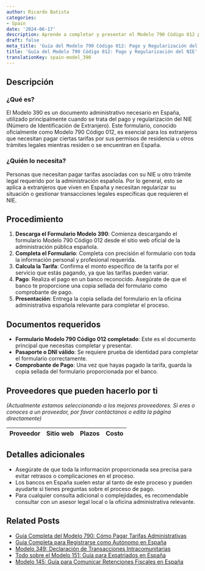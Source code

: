 ```yaml
---
author: Ricardo Batista
categories:
- Spain
date: '2024-06-17'
description: Aprende a completar y presentar el Modelo 790 Código 012 para pagar tarifas del NIE en España. Incluye paso a paso y documentos necesarios.
draft: false
meta_title: 'Guía del Modelo 790 Código 012: Pago y Regularización del NIE'
title: 'Guía del Modelo 790 Código 012: Pago y Regularización del NIE'
translationKey: spain-model_390
---
```



## Descripción
### ¿Qué es?
El Modelo 390 es un documento administrativo necesario en España, utilizado principalmente cuando se trata del pago y regularización del NIE (Número de Identificación de Extranjero). Este formulario, conocido oficialmente como Modelo 790 Código 012, es esencial para los extranjeros que necesitan pagar ciertas tarifas por sus permisos de residencia u otros trámites legales mientras residen o se encuentran en España.

### ¿Quién lo necesita?
Personas que necesitan pagar tarifas asociadas con su NIE u otro trámite legal requerido por la administración española. Por lo general, esto se aplica a extranjeros que viven en España y necesitan regularizar su situación o gestionar transacciones legales específicas que requieren el NIE.

## Procedimiento
1. **Descarga el Formulario Modelo 390**: Comienza descargando el formulario Modelo 790 Código 012 desde el sitio web oficial de la administración pública española.
2. **Completa el Formulario**: Completa con precisión el formulario con toda la información personal y profesional requerida.
3. **Calcula la Tarifa**: Confirma el monto específico de la tarifa por el servicio que estás pagando, ya que las tarifas pueden variar.
4. **Pago**: Realiza el pago en un banco reconocido. Asegúrate de que el banco te proporcione una copia sellada del formulario como comprobante de pago.
5. **Presentación**: Entrega la copia sellada del formulario en la oficina administrativa española relevante para completar el proceso.

## Documentos requeridos
- **Formulario Modelo 790 Código 012 completado**: Este es el documento principal que necesitas completar y presentar.
- **Pasaporte o DNI válido**: Se requiere prueba de identidad para completar el formulario correctamente.
- **Comprobante de Pago**: Una vez que hayas pagado la tarifa, guarda la copia sellada del formulario proporcionada por el banco.

## Proveedores que pueden hacerlo por ti
_(Actualmente estamos seleccionando a los mejores proveedores. Si eres o conoces a un proveedor, por favor contáctanos o edita la página directamente)_

| Proveedor        |      Sitio web     |     Plazos    |       Costo      |
| :-------------: | :-------------: |  :-------------: | :-------------: |

## Detalles adicionales
- Asegúrate de que toda la información proporcionada sea precisa para evitar retrasos o complicaciones en el proceso.
- Los bancos en España suelen estar al tanto de este proceso y pueden ayudarte si tienes preguntas sobre el proceso de pago.
- Para cualquier consulta adicional o complejidades, es recomendable consultar con un asesor legal local o la oficina administrativa relevante.

## Related Posts

- [Guía Completa del Modelo 790: Cómo Pagar Tarifas Administrativas](https://tramitit.com/es/guides/spain/modelo_790/)
- [Guía Completa para Registrarse como Autónomo en España](https://tramitit.com/es/guides/spain/modelo_036/)
- [Modelo 349: Declaración de Transacciones Intracomunitarias](https://tramitit.com/es/guides/spain/modelo_349/)
- [Todo sobre el Modelo 151: Guía para Expatriados en España](https://tramitit.com/es/guides/spain/modelo_151/)
- [Modelo 145: Guía para Comunicar Retenciones Fiscales en España](https://tramitit.com/es/guides/spain/modelo_145/)